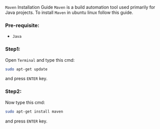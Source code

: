 `Maven` Installation Guide
`Maven` is a build automation tool used primarily for Java projects. To install `Maven` in ubuntu linux follow this guide.

### Pre-requisite:
- `Java`

### Step1:
Open `Terminal` and type this cmd:

```bash
sudo apt-get update
```
and press `ENTER` key.

### Step2:
Now type this cmd:

```bash
sudo apt-get install maven
```
and press `ENTER` key.

